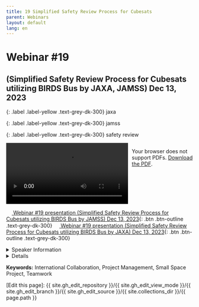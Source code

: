 ```yaml
---
title: 19 Simplified Safety Review Process for Cubesats 
parent: Webinars
layout: default
lang: en
---
```


# Webinar #19
## (Simplified Safety Review Process for Cubesats utilizing BIRDS Bus by JAXA, JAMSS) Dec 13, 2023

{: .label .label-yellow .text-grey-dk-300}
jaxa

{: .label .label-yellow .text-grey-dk-300}
jamss

{: .label .label-yellow .text-grey-dk-300}
safety review

<div style="display: flex; gap: 10px; align-items: flex-start;">
  <!-- Video Section -->
  <div style="flex: 2; max-width: 66%;">
    <video controls width="100%" height="auto">
      <source src="https://birds-project.com/open-source/video/birds_bus_opensource_webinar_19.mp4" type="video/mp4">
      Your browser does not support the video tag.
    </video>
  </div>

  <!-- Chat Section -->
  <div style="flex: 1; max-width: 33%;">
    <object 
      data="https://birds-project.com/open-source/pdf/BIRDS_BUS_Opensource_19_chat.pdf" 
      width="100%" 
      height="275px">
      <p>Your browser does not support PDFs. <a href="https://birds-project.com/open-source/pdf/BIRDS_BUS_Opensource_19_chat.pdf">Download the PDF</a>.</p>
    </object>
  </div>
</div>

<!-- Download Presentation -->
[<img src="https://raw.githubusercontent.com/FortAwesome/Font-Awesome/6.x/svgs/regular/circle-down.svg" width="15" height="15"> Webinar #19 presentation (Simplified Safety Review Process for Cubesats utilizing BIRDS Bus by JAMSS) Dec 13, 2023](https://birds-project.com/open-source/pdf/BIRDS_BUS_OpensourceWebinar_19_JAMSS.pdf){: .btn .btn-outline .text-grey-dk-300}
[<img src="https://raw.githubusercontent.com/FortAwesome/Font-Awesome/6.x/svgs/regular/circle-down.svg" width="15" height="15"> Webinar #19 presentation (Simplified Safety Review Process for Cubesats utilizing BIRDS Bus by JAXA) Dec 13, 2023](https://birds-project.com/open-source/pdf/BIRDS_BUS_OpensourceWebinar_19_JAXA.pdf){: .btn .btn-outline .text-grey-dk-300}


<details markdown="block">
<summary>Speaker Information</summary>


</details>

<details markdown="block">
<summary>Details</summary>


</details>

**Keywords:** International Collaboration, Project Management, Small Space Project, Teamwork

[Edit this page]:  {{ site.gh_edit_repository }}/{{ site.gh_edit_view_mode }}/{{ site.gh_edit_branch }}/{{ site.gh_edit_source }}/{{ site.collections_dir }}/{{ page.path }}

